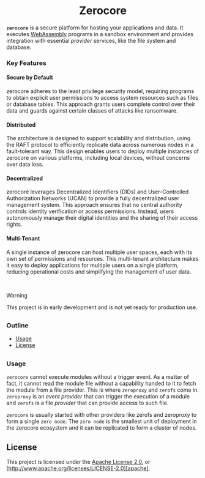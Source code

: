 <div align="center">
  <!-- <a href="https://github.com/zerocore-ai/zerocore" target="_blank">
    <img src="https://raw.githubusercontent.com/zerocore-ai/zerocore/main/assets/a_logo.png" alt="zerocore Logo" width="140"></img>
  </a> -->

  <h1 align="center">Zerocore</h1>
<!--
  <p>
    <a href="https://crates.io/crates/zerocore">
      <img src="https://img.shields.io/crates/v/zerocore?label=crates" alt="Crate">
    </a>
    <a href="https://codecov.io/gh/zerocore-ai/zerocore">
      <img src="https://codecov.io/gh/zerocore-ai/zerocore/branch/main/graph/badge.svg?token=SOMETOKEN" alt="Code Coverage"/>
    </a>
    <a href="https://github.com/zerocore-ai/zerocore/actions?query=">
      <img src="https://github.com/zerocore-ai/zerocore/actions/workflows/tests_and_checks.yml/badge.svg" alt="Build Status">
    </a>
    <a href="https://docs.rs/zerocore">
      <img src="https://img.shields.io/static/v1?label=Docs&message=docs.rs&color=blue" alt="Docs">
    </a>
  </p> -->
</div>

**`zerocore`** is a secure platform for hosting your applications and data. It executes [WebAssembly][wasm] programs in a sandbox environment and provides integration with essential _provider_ services, like the file system and database.

### Key Features

#### Secure by Default

zerocore adheres to the least privilege security model, requiring programs to obtain explicit user permissions to access system resources such as files or database tables. This approach grants users complete control over their data and guards against certain classes of attacks like ransomware.

#### Distributed

The architecture is designed to support scalability and distribution, using the RAFT protocol to efficiently replicate data across numerous nodes in a fault-tolerant way. This design enables users to deploy multiple instances of zerocore on various platforms, including local devices, without concerns over data loss.

#### Decentralized

zerocore leverages Decentralized Identifiers (DIDs) and User-Controlled Authorization Networks (UCAN) to provide a fully decentralized user management system. This approach ensures that no central authority controls identity verification or access permissions. Instead, users autonomously manage their digital identities and the sharing of their access rights.

#### Multi-Tenant

A single instance of zerocore can host multiple user spaces, each with its own set of permissions and resources. This multi-tenant architecture makes it easy to deploy applications for multiple users on a single platform, reducing operational costs and simplifying the management of user data.

</br>

> [!WARNING]
> This project is in early development and is not yet ready for production use.

##

### Outline

- [Usage](#usage)
- [License](#license)

##

### Usage

`zerocore` cannot execute modules without a trigger event. As a matter of fact, it cannot read the module file without a capability handed to it to fetch the module from a file provider. This is where `zeroproxy` and `zerofs` come in. `zeroproxy` is an _event provider_ that can trigger the execution of a module and `zerofs` is a file _provider_ that can provide access to such file.

`zerocore` is usually started with other providers like zerofs and zeroproxy to form a single `zero node`. The `zero node` is the smallest unit of deployment in the zerocore ecosystem and it can be replicated to form a cluster of nodes.


## License

This project is licensed under the [Apache License 2.0](./LICENSE), or
[http://www.apache.org/licenses/LICENSE-2.0][apache].

[apache]: https://www.apache.org/licenses/LICENSE-2.0
[wasm]: https://webassembly.org/
